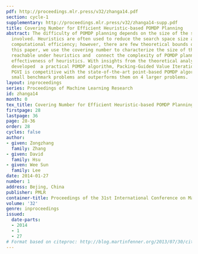 ```yaml
---
pdf: http://proceedings.mlr.press/v32/zhanga14.pdf
section: cycle-1
supplementary: http://proceedings.mlr.press/v32/zhanga14-supp.pdf
title: Covering Number for Efficient Heuristic-based POMDP Planning
abstract: The difficulty of POMDP planning depends on the size of the search space
  involved. Heuristics are often used to reduce the search space size and improve
  computational efficiency; however, there are few theoretical bounds on their effectiveness.  In
  this paper, we use the covering number to characterize the size of the search space
  reachable under heuristics and  connect the complexity of POMDP planning to the
  effectiveness of heuristics. With insights from the theoretical analysis, we have
  developed  a practical POMDP algorithm, Packing-Guided Value Iteration (PGVI). Empirically,
  PGVI is competitive with the state-of-the-art point-based POMDP algorithms on 65
  small benchmark problems and outperforms them on 4 larger problems.
layout: inproceedings
series: Proceedings of Machine Learning Research
id: zhanga14
month: 0
tex_title: Covering Number for Efficient Heuristic-based POMDP Planning
firstpage: 28
lastpage: 36
page: 28-36
order: 28
cycles: false
author:
- given: Zongzhang
  family: Zhang
- given: David
  family: Hsu
- given: Wee Sun
  family: Lee
date: 2014-01-27
number: 1
address: Bejing, China
publisher: PMLR
container-title: Proceedings of the 31st International Conference on Machine Learning
volume: '32'
genre: inproceedings
issued:
  date-parts:
  - 2014
  - 1
  - 27
# Format based on citeproc: http://blog.martinfenner.org/2013/07/30/citeproc-yaml-for-bibliographies/
---
```

